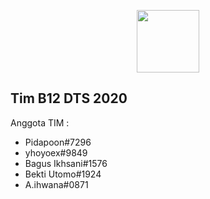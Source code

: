 <p align="center">
<img src="https://digitalent.kominfo.go.id/assets/@images/logo.png" width="100">
</p>

## Tim B12 DTS 2020
Anggota TIM :
- Pidapoon#7296
- yhoyoex#9849
- Bagus Ikhsani#1576
- Bekti Utomo#1924
- A.ihwana#0871


